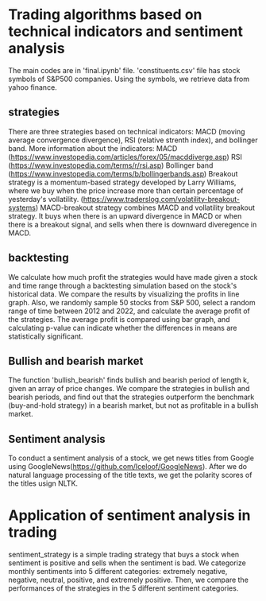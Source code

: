 # Trading algorithms based on technical indicators and sentiment analysis

The main codes are in 'final.ipynb' file. 'constituents.csv' file has stock symbols of S&P500 companies. Using the symbols, we retrieve data from yahoo finance. 


## strategies
There are three strategies based on technical indicators: MACD (moving average convergence divergence), RSI (relative strenth index), and bollinger band. 
More information about the indicators: MACD (https://www.investopedia.com/articles/forex/05/macddiverge.asp)
RSI (https://www.investopedia.com/terms/r/rsi.asp)
Bollinger band (https://www.investopedia.com/terms/b/bollingerbands.asp)
Breakout strategy is a momentum-based strategy developed by Larry Williams, where we buy when the price increase more than certain percentage of yesterday's vollatility. (https://www.traderslog.com/volatility-breakout-systems)
MACD-breakout strategy combines MACD and vollatility breakout strategy. It buys when there is an upward divergence in MACD or when there is a breakout signal, and sells when there is downward diveregence in MACD. 

## backtesting
We calculate how much profit the strategies would have made given a stock and time range through a backtesting simulation based on the stock's historical data. 
We compare the results by visualizing the profits in line graph. Also, we randomly sample 50 stocks from S&P 500, select a random range of time between 2012 and 2022, and calculate the average profit of the strategies.
The average profit is compared using bar graph, and calculating p-value can indicate whether the differences in means are statistically significant. 

## Bullish and bearish market
The function 'bullish_bearish' finds bullish and bearish period of length k, given an array of price changes. We compare the strategies in bullish and bearish periods, and find out that the strategies outperform the benchmark (buy-and-hold strategy) in a bearish market, but not as profitable in a bullish market. 

## Sentiment analysis
To conduct a sentiment analysis of a stock, we get news titles from Google using GoogleNews(https://github.com/Iceloof/GoogleNews). After we do natural language processing of the title texts, we get the polarity scores of the titles usign NLTK. 

# Application of sentiment analysis in trading
sentiment_strategy is a simple trading strategy that buys a stock when sentiment is positive and sells when the sentiment is bad. 
We categorize monthly sentiments into 5 different categories: extremely negative, negative, neutral, positive, and extremely positive. 
Then, we compare the performances of the strategies in the 5 different sentiment categories. 



